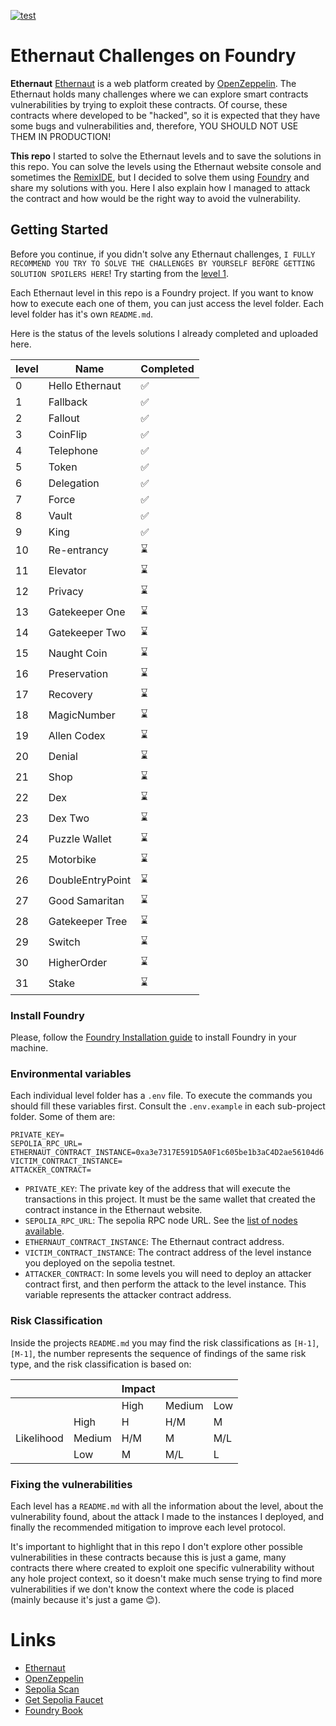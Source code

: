 [![test](https://github.com/levysantiago/ethernaut-challenges/actions/workflows/test.yml/badge.svg)](https://github.com/levysantiago/ethernaut-challenges/actions/workflows/test.yml)

# Ethernaut Challenges on Foundry

**Ethernaut**
[Ethernaut](https://ethernaut.openzeppelin.com/) is a web platform created by [OpenZeppelin](https://www.openzeppelin.com/). The Ethernaut holds many challenges where we can explore smart contracts vulnerabilities by trying to exploit these contracts. Of course, these contracts where developed to be "hacked", so it is expected that they have some bugs and vulnerabilities and, therefore, YOU SHOULD NOT USE THEM IN PRODUCTION!

**This repo**
I started to solve the Ethernaut levels and to save the solutions in this repo. You can solve the levels using the Ethernaut website console and sometimes the [RemixIDE](https://remix.ethereum.org), but I decided to solve them using [Foundry](https://book.getfoundry.sh/) and share my solutions with you. Here I also explain how I managed to attack the contract and how would be the right way to avoid the vulnerability.

## Getting Started

Before you continue, if you didn't solve any Ethernaut challenges, `I FULLY RECOMMEND YOU TRY TO SOLVE THE CHALLENGES BY YOURSELF BEFORE GETTING SOLUTION SPOILERS HERE`! Try starting from the [level 1](https://ethernaut.openzeppelin.com/level/0x7E0f53981657345B31C59aC44e9c21631Ce710c7).

Each Ethernaut level in this repo is a Foundry project. If you want to know how to execute each one of them, you can just access the level folder. Each level folder has it's own `README.md`.

Here is the status of the levels solutions I already completed and uploaded here.

| level | Name             | Completed |
| ----- | ---------------- | --------- |
| 0     | Hello Ethernaut  | ✅         |
| 1     | Fallback         | ✅         |
| 2     | Fallout          | ✅         |
| 3     | CoinFlip         | ✅         |
| 4     | Telephone        | ✅         |
| 5     | Token            | ✅         |
| 6     | Delegation       | ✅         |
| 7     | Force            | ✅         |
| 8     | Vault            | ✅         |
| 9     | King             | ✅         |
| 10    | Re-entrancy      | ⌛️         |
| 11    | Elevator         | ⌛️         |
| 12    | Privacy          | ⌛️         |
| 13    | Gatekeeper One   | ⌛️         |
| 14    | Gatekeeper Two   | ⌛️         |
| 15    | Naught Coin      | ⌛️         |
| 16    | Preservation     | ⌛️         |
| 17    | Recovery         | ⌛️         |
| 18    | MagicNumber      | ⌛️         |
| 19    | Allen Codex      | ⌛️         |
| 20    | Denial           | ⌛️         |
| 21    | Shop             | ⌛️         |
| 22    | Dex              | ⌛️         |
| 23    | Dex Two          | ⌛️         |
| 24    | Puzzle Wallet    | ⌛️         |
| 25    | Motorbike        | ⌛️         |
| 26    | DoubleEntryPoint | ⌛️         |
| 27    | Good Samaritan   | ⌛️         |
| 28    | Gatekeeper Tree  | ⌛️         |
| 29    | Switch           | ⌛️         |
| 30    | HigherOrder      | ⌛️         |
| 31    | Stake            | ⌛️         |

### Install Foundry

Please, follow the [Foundry Installation guide](https://book.getfoundry.sh/getting-started/installation) to install Foundry in your machine.

### Environmental variables

Each individual level folder has a `.env` file. To execute the commands you should fill these variables first. Consult the `.env.example` in each sub-project folder. Some of them are:

```text
PRIVATE_KEY=
SEPOLIA_RPC_URL=
ETHERNAUT_CONTRACT_INSTANCE=0xa3e7317E591D5A0F1c605be1b3aC4D2ae56104d6
VICTIM_CONTRACT_INSTANCE=
ATTACKER_CONTRACT=
```

- `PRIVATE_KEY`: The private key of the address that will execute the transactions in this project. It must be the same wallet that created the contract instance in the Ethernaut website.
- `SEPOLIA_RPC_URL`: The sepolia RPC node URL. See the [list of nodes available](https://chainlist.org/chain/11155111).
- `ETHERNAUT_CONTRACT_INSTANCE`: The Ethernaut contract address. 
- `VICTIM_CONTRACT_INSTANCE`: The contract address of the level instance you deployed on the sepolia testnet.
- `ATTACKER_CONTRACT`: In some levels you will need to deploy an attacker contract first, and then perform the attack to the level instance. This variable represents the attacker contract address.

### Risk Classification

Inside the projects `README.md` you may find the risk classifications as `[H-1]`, `[M-1]`, the number represents the sequence of findings of the same risk type, and the risk classification is based on:

|            |        | Impact |        |     |
| ---------- | ------ | ------ | ------ | --- |
|            |        | High   | Medium | Low |
|            | High   | H      | H/M    | M   |
| Likelihood | Medium | H/M    | M      | M/L |
|            | Low    | M      | M/L    | L   |

### Fixing the vulnerabilities

Each level has a `README.md` with all the information about the level, about the vulnerability found, about the attack I made to the instances I deployed, and finally the recommended mitigation to improve each level protocol.

It's important to highlight that in this repo I don't explore other possible vulnerabilities in these contracts because this is just a game, many contracts there where created to exploit one specific vulnerability without any hole project context, so it doesn't make much sense trying to find more vulnerabilities if we don't know the context where the code is placed (mainly because it's just a game 😊).

# Links

- [Ethernaut](https://ethernaut.openzeppelin.com/)
- [OpenZeppelin](https://www.openzeppelin.com/)
- [Sepolia Scan](https://sepolia.etherscan.io/)
- [Get Sepolia Faucet](https://www.alchemy.com/faucets/ethereum-sepolia)
- [Foundry Book](https://book.getfoundry.sh/)